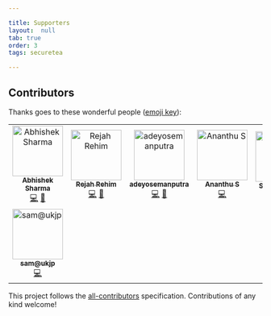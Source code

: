 ```yaml
---

title: Supporters
layout:  null
tab: true
order: 3
tags: securetea

---
```


## Contributors

Thanks goes to these wonderful people ([emoji key](https://allcontributors.org/docs/en/emoji-key)):

<!-- ALL-CONTRIBUTORS-LIST:START - Do not remove or modify this section -->
<!-- prettier-ignore -->
<table>
  <tr>
    <td align="center"><a href="https://abhisharma404.blogspot.com/"><img src="https://avatars0.githubusercontent.com/u/29058921?v=4" width="100px;" alt="Abhishek Sharma"/><br /><sub><b>Abhishek Sharma</b></sub></a><br /><a href="https://github.com/OWASP/SecureTea-Project/commits?author=abhisharma404" title="Code">💻</a> <a href="https://github.com/OWASP/SecureTea-Project/commits?author=abhisharma404" title="Documentation">📖</a></td>
    <td align="center"><a href="http://rejahrehim.com"><img src="https://avatars3.githubusercontent.com/u/4394746?v=4" width="100px;" alt="Rejah Rehim "/><br /><sub><b>Rejah Rehim </b></sub></a><br /><a href="https://github.com/OWASP/SecureTea-Project/commits?author=rejahrehim" title="Code">💻</a> <a href="https://github.com/OWASP/SecureTea-Project/commits?author=rejahrehim" title="Documentation">📖</a></td>
    <td align="center"><a href="https://github.com/adeyosemanputra"><img src="https://avatars1.githubusercontent.com/u/24958168?v=4" width="100px;" alt="adeyosemanputra"/><br /><sub><b>adeyosemanputra</b></sub></a><br /><a href="https://github.com/OWASP/SecureTea-Project/commits?author=adeyosemanputra" title="Code">💻</a> <a href="https://github.com/OWASP/SecureTea-Project/commits?author=adeyosemanputra" title="Documentation">📖</a></td>
    <td align="center"><a href="https://github.com/ananthus"><img src="https://avatars0.githubusercontent.com/u/30488894?v=4" width="100px;" alt="Ananthu S"/><br /><sub><b>Ananthu S</b></sub></a><br /><a href="https://github.com/OWASP/SecureTea-Project/commits?author=ananthus" title="Code">💻</a></td>
    <td align="center"><a href="http://sunn-e.github.io"><img src="https://avatars3.githubusercontent.com/u/30065288?v=4" width="100px;" alt="Sunny Dhoke"/><br /><sub><b>Sunny Dhoke</b></sub></a><br /><a href="https://github.com/OWASP/SecureTea-Project/issues?q=author%3Asunn-e" title="Bug reports">🐛</a> <a href="https://github.com/OWASP/SecureTea-Project/commits?author=sunn-e" title="Documentation">📖</a></td>
    <td align="center"><a href="https://github.com/kUSHAL0601"><img src="https://avatars3.githubusercontent.com/u/29600964?v=4" width="100px;" alt="MajAK"/><br /><sub><b>MajAK</b></sub></a><br /><a href="https://github.com/OWASP/SecureTea-Project/commits?author=kUSHAL0601" title="Code">💻</a></td>
    <td align="center"><a href="https://mishal23.github.io/"><img src="https://avatars3.githubusercontent.com/u/21958074?v=4" width="100px;" alt="Mishal Shah"/><br /><sub><b>Mishal Shah</b></sub></a><br /><a href="https://github.com/OWASP/SecureTea-Project/commits?author=mishal23" title="Code">💻</a></td>
  </tr>
  <tr>
    <td align="center"><a href="https://sam.ukjp.app"><img src="https://avatars1.githubusercontent.com/u/26642976?v=4" width="100px;" alt="sam@ukjp"/><br /><sub><b>sam@ukjp</b></sub></a><br /><a href="https://github.com/OWASP/SecureTea-Project/commits?author=sam-aldis" title="Code">💻</a></td>
  </tr>
</table>

<!-- ALL-CONTRIBUTORS-LIST:END -->

This project follows the [all-contributors](https://github.com/all-contributors/all-contributors) specification. Contributions of any kind welcome!
